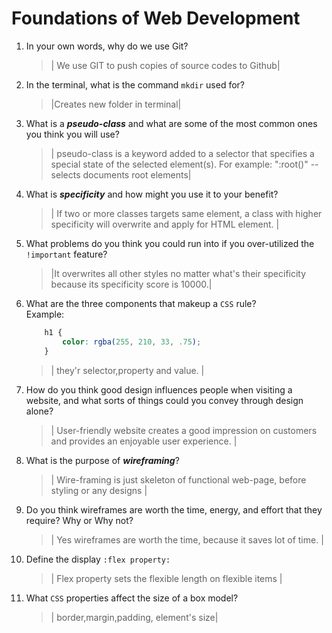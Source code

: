 # Foundations of Web Development
01. In your own words, why do we use Git?
    > | We use GIT to push copies of source codes to Github|

02. In the terminal, what is the command `mkdir` used for?
    > |Creates new folder in terminal|

03. What is a ***pseudo-class*** and what are some of the most common ones you think you will use?
    > |  pseudo-class is a keyword added to a selector that specifies a special state of the selected element(s). For example:   ":root()" -- selects documents root elements|

04. What is ***specificity*** and how might you use it to your benefit?
    > | If two or more classes targets same element, a class with higher specificity will overwrite and apply for HTML element. |

05. What problems do you think you could run into if you over-utilized the `!important` feature?
    > |It overwrites all other styles no matter what's their specificity because its specificity score is 10000.|

06. What are the three components that makeup a `CSS` rule? <br> Example:

    ```css
        h1 {
            color: rgba(255, 210, 33, .75);
        }
    ```

    > | they'r selector,property and value. |

07. How do you think good design influences people when visiting a website, and what sorts of things could you convey through design alone?
    > | User-friendly website creates a good impression on customers and provides an enjoyable user experience. |

08. What is the purpose of ***wireframing***?
    > | Wire-framing is just skeleton of functional web-page, before styling or any designs |

09. Do you think wireframes are worth the time, energy, and effort that they require? Why or Why not?
    > | Yes wireframes are worth the time, because it saves lot of time. |

10. Define the display `:flex property:`
    > | Flex property sets the flexible length on flexible items |

11. What `CSS` properties affect the size of a box model?
    > | border,margin,padding, element's size|
